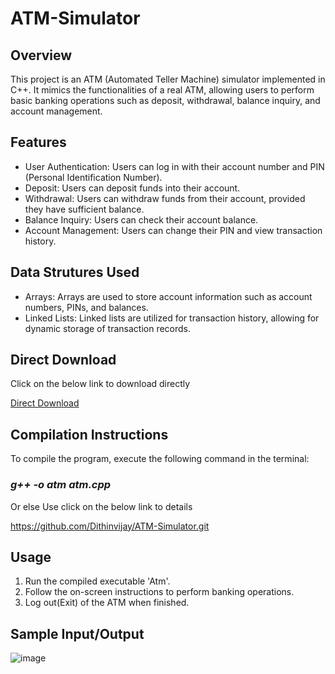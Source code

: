 # ATM-Simulator
<h2>Overview</h2>
<p>This project is an ATM (Automated Teller Machine) simulator implemented in C++. It mimics the functionalities of a real ATM, allowing users to perform basic banking operations such as deposit, withdrawal, balance inquiry, and account management.</p>
<h2>Features</h2>
<ul>
<li>
User Authentication: Users can log in with their account number and PIN (Personal Identification Number).
</li>
<li>
Deposit: Users can deposit funds into their account.
</li>
<li>
Withdrawal: Users can withdraw funds from their account, provided they have sufficient balance.
</li>
<li>
Balance Inquiry: Users can check their account balance.
</li>
<li>
Account Management: Users can change their PIN and view transaction history.
</li>
</ul>
<h2>Data Strutures Used</h2>
<ul>
<li>
Arrays: Arrays are used to store account information such as account numbers, PINs, and balances.
</li>
<li>
Linked Lists: Linked lists are utilized for transaction history, allowing for dynamic storage of transaction records.
</li>
</ul>
<h2>Direct Download</h2>
<p>Click on the below link to download directly</p>
<a href="https://github.com/Dithinvijay/ATM-Simulator/archive/refs/heads/main.zip">Direct Download</a>
<h2>Compilation Instructions</h2>
<p>To compile the program, execute the following command in the terminal:</p>
<h3><b><i>g++ -o atm atm.cpp</i></b></h3>
<p>Or else Use click on the below link to details</p>
<a href="https://github.com/Dithinvijay/ATM-Simulator.git">https://github.com/Dithinvijay/ATM-Simulator.git</a>
<h2>Usage</h2>
<ol>
<li>
Run the compiled executable 'Atm'.
</li>
<li>
Follow the on-screen instructions to perform banking operations.
</li>
<li>
Log out(Exit) of the ATM when finished.
</li>
</ol>
<h2>Sample Input/Output</h2>

![image](https://github.com/Dithinvijay/ATM-Simulator/assets/123413489/0b696a47-9440-49be-87de-8cb960c79afa)
